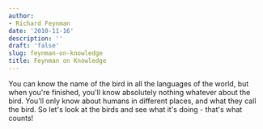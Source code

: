 ```yaml
---
author:
- Richard Feynman
date: '2010-11-16'
description: ''
draft: 'false'
slug: feynman-on-knowledge
title: Feynman on Knowledge
---
```

You can know the name of the bird in all the languages of the world, but when you're finished, you'll know absolutely nothing whatever about the bird. You'll only know about humans in different places, and what they call the bird. So let's look at the birds and see what it's doing - that's what counts!



